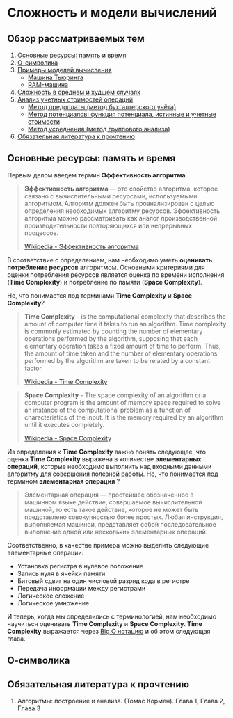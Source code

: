 # Сложность и модели вычислений

## Обзор рассматриваемых тем

1. [Основные ресурсы: память и время](#oсновные-ресурсы-память-и-время)
2. [О-символика](#o-символика)
3. [Примеры моделей вычисления](#примеры-моделей-вычисления)
    - [Машина Тьюринга](#машина-тьюринга)
    - [RAM-машина](#ram-машина)
4. [Сложность в среднем и худшем случаях](#сложность-в-среднем-и-худшем-случаях)
5. [Анализ учетных стоимостей операций](#анализ-учетных-стоимостей-операций)
    - [Метод предоплаты (метод бухгалтерского учёта)](#метод-предоплаты)
    - [Метод потенциалов: функция потенциала, истинные и учетные стоимости](#метод-потенциалов)
    - [Метод усреднения (метод группового анализа)](#метод-усреднения)
6. [Обязательная литература к прочтению](#обязательная-литература-к-прочтению)

## Основные ресурсы: память и время

Первым делом введем термин **Эффективность алгоритма**

> **Эффективность алгоритма** — это свойство алгоритма, которое связано с вычислительными ресурсами, используемыми алгоритмом.
> Алгоритм должен быть проанализирован с целью определения необходимых алгоритму ресурсов.
> Эффективность алгоритма можно рассматривать как аналог производственной производительности
> повторяющихся или непрерывных процессов.
>
> [Wikipedia - Эффективность алгоритма](https://ru.wikipedia.org/wiki/Эффективность_алгоритма)

В соответствие с определением, нам необходимо уметь **оценивать потребление ресурсов** алгоритмом. Основными критериями для оценки
потребления ресурсов является оценка по времени исполнения (**Time Complexity**) и потребление по памяти (**Space Complexity**).

Но, что понимается под терминами **Time Complexity** и **Space Complexity**?

> **Time Complexity** - is the computational complexity that describes the amount of computer time it takes to run an algorithm.
> Time complexity is commonly estimated by counting the number of elementary operations performed by the algorithm, supposing
> that each elementary operation takes a fixed amount of time to perform. Thus, the amount of time taken and the number of elementary
> operations performed by the algorithm are taken to be related by a constant factor.
>
> [Wikipedia - Time Complexity](https://en.wikipedia.org/wiki/Time_complexity)

> **Space Complexity** - The space complexity of an algorithm or a computer program is the amount of memory space required to solve an
> instance of the computational problem as a function of characteristics of the input. It is the memory required by an algorithm until
> it executes completely.
>
> [Wikipedia - Space Complexity](https://en.wikipedia.org/wiki/Space_complexity)

Из определения к **Time Complexity** важно понять следующее, что оценка **Time Complexity** выражена в количестве **элементарных операций**,
которые необходимо выполнить над входными данными алгоритму для совершения полезной работы. Но, что понимается под термином **элементарная
операция**
?

> Элементарная операция — простейшее обозначенное в машинном языке действие, совершаемое вычислительной машиной, то есть такое действие,
> которое не может быть представлено совокупностью более простых. Любая инструкция, выполняемая машиной, представляет собой
> последовательное выполнение одной или нескольких элементарных операций.

Соответственно, в качестве примера можно выделить следующие элементарные операции:

- Установка регистра в нулевое положение
- Запись нуля в ячейки памяти
- Битовый сдвиг на один числовой разряд кода в регистре
- Передача информации между регистрами
- Логическое сложение
- Логическое умножение

И теперь, когда мы определились с терминологией, нам необходимо научиться оценивать **Time Complexity** и **Space Complexity**. **Time
Complexity** выражается через [Big O нотацию](https://ru.wikipedia.org/wiki/«O»_большое_и_«o»_малое) и об этом следующая глава.

## О-символика

## Обязательная литература к прочтению

1. Алгоритмы: построение и анализа. (Томас Кормен). Глава 1, Глава 2, Глава 3